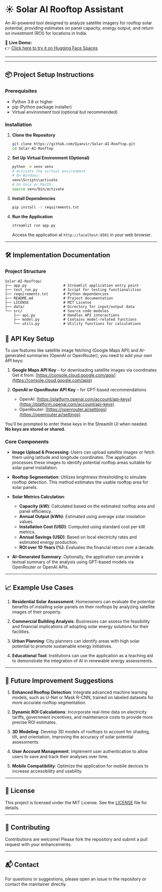# ☀️ Solar AI Rooftop Assistant 

An AI-powered tool designed to analyze satellite imagery for rooftop solar potential, providing estimates on panel capacity, energy output, and return on investment (ROI) for locations in India.

🚀 **Live Demo:**  
👉 [Click here to try it on Hugging Face Spaces](https://huggingface.co/spaces/thegyanvirs/Solar-AI-Rooftop)

---
---

## 📦 Project Setup Instructions

### Prerequisites

* Python 3.8 or higher
* pip (Python package installer)
* Virtual environment tool (optional but recommended)

### Installation

1. **Clone the Repository**

   ```bash
   git clone https://github.com/Gyanvir/Solar-AI-Rooftop.git
   cd Solar-AI-Rooftop
   ```

2. **Set Up Virtual Environment (Optional)**

   ```bash
   python -m venv venv
   # Activate the virtual environment
   # On Windows:
   venv\Scripts\activate
   # On Unix or MacOS:
   source venv/bin/activate
   ```

3. **Install Dependencies**

   ```bash
   pip install -r requirements.txt
   ```

4. **Run the Application**

   ```bash
   streamlit run app.py
   ```

   Access the application at `http://localhost:8501` in your web browser.

---

## 🛠️ Implementation Documentation

### Project Structure

```
Solar-AI-Rooftop/
├── app.py                 # Streamlit application entry point
├── test_run.py            # Script for testing functionalities
├── requirements.txt       # Python dependencies
├── README.md              # Project documentation
├── LICENSE                # MIT License
├── data/                  # Directory for input/output data
└── src/                   # Source code modules
    ├── api.py             # Handles API interactions
    ├── model.py           # Contains model-related functions
    └── utils.py           # Utility functions for calculations
```
## 🔑 API Key Setup

To use features like satellite image fetching (Google Maps API) and AI-generated summaries (OpenAI or OpenRouter), you need to add your own API keys:

1. **Google Maps API Key** – for downloading satellite images via coordinates  
   Get it from: [https://console.cloud.google.com/apis](https://console.cloud.google.com/apis)

2. **OpenAI or OpenRouter API Key** – for GPT-based recommendations  
   - OpenAI: [https://platform.openai.com/account/api-keys](https://platform.openai.com/account/api-keys)  
   - OpenRouter: [https://openrouter.ai/settings](https://openrouter.ai/settings)

You'll be prompted to enter these keys in the Streamlit UI when needed.  
**No keys are stored or shared.**

### Core Components

* **Image Upload & Processing**: Users can upload satellite images or fetch them using latitude and longitude coordinates. The application processes these images to identify potential rooftop areas suitable for solar panel installation.

* **Rooftop Segmentation**: Utilizes brightness thresholding to simulate rooftop detection. This method estimates the usable rooftop area for solar panels.

* **Solar Metrics Calculation**:

  * **Capacity (kW)**: Calculated based on the estimated rooftop area and panel efficiency.
  * **Annual Output (kWh)**: Estimated using average solar insolation values.
  * **Installation Cost (USD)**: Computed using standard cost per kW metrics.
  * **Annual Savings (USD)**: Based on local electricity rates and estimated energy production.
  * **ROI over 10 Years (%)**: Evaluates the financial return over a decade.

* **AI-Generated Summary**: Optionally, the application can provide a textual summary of the analysis using GPT-based models via OpenRouter or OpenAI APIs.

---

## 📈 Example Use Cases

1. **Residential Solar Assessment**: Homeowners can evaluate the potential benefits of installing solar panels on their rooftops by analyzing satellite images of their property.

2. **Commercial Building Analysis**: Businesses can assess the feasibility and financial implications of adopting solar energy solutions for their facilities.

3. **Urban Planning**: City planners can identify areas with high solar potential to promote sustainable energy initiatives.

4. **Educational Tool**: Institutions can use the application as a teaching aid to demonstrate the integration of AI in renewable energy assessments.

---

## 🚀 Future Improvement Suggestions

1. **Enhanced Rooftop Detection**: Integrate advanced machine learning models, such as U-Net or Mask R-CNN, trained on labeled datasets for more accurate rooftop segmentation.

2. **Dynamic ROI Calculations**: Incorporate real-time data on electricity tariffs, government incentives, and maintenance costs to provide more precise ROI estimates.

3. **3D Modeling**: Develop 3D models of rooftops to account for shading, tilt, and orientation, improving the accuracy of solar potential assessments.

4. **User Account Management**: Implement user authentication to allow users to save and track their analyses over time.

5. **Mobile Compatibility**: Optimize the application for mobile devices to increase accessibility and usability.

---

## 📄 License

This project is licensed under the MIT License. See the [LICENSE](LICENSE) file for details.

---

## 🤝 Contributing

Contributions are welcome! Please fork the repository and submit a pull request with your enhancements.

---

## 📬 Contact

For questions or suggestions, please open an issue in the repository or contact the maintainer directly.

